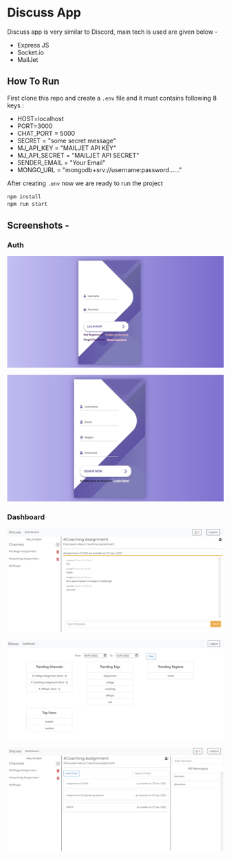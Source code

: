 # Discuss App

Discuss app is very similar to Discord, main tech is used are given below -

- Express JS
- Socket.io
- MailJet

## How To Run

First clone this repo and create a `.env` file and it must contains following 8 keys :

- HOST=localhost
- PORT=3000
- CHAT_PORT = 5000
- SECRET = "some secret message"
- MJ_API_KEY = "MAILJET API KEY"
- MJ_API_SECRET = "MAILJET API SECRET"
- SENDER_EMAIL = "Your Email"
- MONGO_URL = "mongodb+srv://username:password......"

After creating `.env` now we are ready to run the project

```javascript
npm install
npm run start

```

## Screenshots -

### Auth

!["Login"](./screenshot/login.jpg)

!["Register](./screenshot/register.jpg)

### Dashboard

!["chat"](./screenshot/chat.jpg)

!["dashboard"](./screenshot/dashboard.jpg)

!["addMember"](./screenshot/addMember.jpg)
